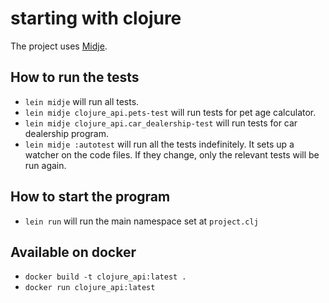# starting with clojure
The project uses [Midje](https://github.com/marick/Midje/).

## How to run the tests
- `lein midje` will run all tests.
- `lein midje clojure_api.pets-test` will run tests for pet age calculator.
- `lein midje clojure_api.car_dealership-test` will run tests for car dealership program.
- `lein midje :autotest` will run all the tests indefinitely. It sets up a
watcher on the code files. If they change, only the relevant tests will be
run again.

## How to start the program
- `lein run` will run the main namespace set at `project.clj`

## Available on docker
- `docker build -t clojure_api:latest .`
- `docker run clojure_api:latest`
